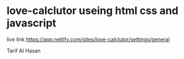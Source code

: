 # love-calclutor useing html css and javascript

live link https://app.netlify.com/sites/love-calclutor/settings/general



Tarif Al Hasan
